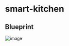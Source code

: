 # smart-kitchen

## Blueprint

![image](https://user-images.githubusercontent.com/49001313/119499794-5cbb6c00-bd67-11eb-893d-f753fe6b53f0.png)
